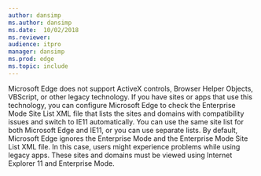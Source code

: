 ```yaml
---
author: dansimp
ms.author: dansimp
ms.date:  10/02/2018
ms.reviewer: 
audience: itpromanager: dansimp
ms.prod: edge
ms.topic: include
---
```


Microsoft Edge does not support ActiveX controls, Browser Helper Objects, VBScript, or other legacy technology.  If you have sites or apps that use this technology, you can configure Microsoft Edge to check the Enterprise Mode Site List XML file that lists the sites and domains with compatibility issues and switch to IE11 automatically. You can use the same site list for both Microsoft Edge and IE11, or you can use separate lists. By default, Microsoft Edge ignores the Enterprise Mode and the Enterprise Mode Site List XML file. In this case, users might experience problems while using legacy apps. These sites and domains must be viewed using Internet Explorer 11 and Enterprise Mode. 
